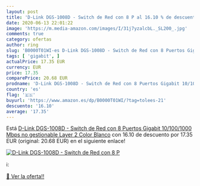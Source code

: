 ```yaml
---
layout: post
title: 'D-Link DGS-1008D - Switch de Red con 8 P al 16.10 % de descuento'
date: 2020-06-13 22:01:22
image: 'https://m.media-amazon.com/images/I/31j7yzalcbL._SL200_.jpg'
comments: true
category: ofertas
author: ring
slug: 'B0000T01WI-es D-Link DGS-1008D - Switch de Red con 8 Puertos Gigabit...'
tags: [ 'gigabit', ]
actualPrice: 17.35 EUR
currency: EUR
price: 17.35
comparePrice: 20.68 EUR
prodname: 'D-Link DGS-1008D - Switch de Red con 8 Puertos Gigabit 10/100/1000 Mbps no gestionable Layer 2  Color Blanco'
country: 'es'
flag: '🇪🇸'
buyurl: 'https://www.amazon.es/dp/B0000T01WI/?tag=tolees-21'
descuento: '16.10'
average: '17.35'
---
```


Está [D-Link DGS-1008D - Switch de Red con 8 Puertos Gigabit 10/100/1000 Mbps no gestionable Layer 2  Color Blanco](https://www.amazon.es/dp/B0000T01WI/?tag=tolees-21) con 16.10 de descuento por 17.35 EUR (original: 20.68 EUR) en el siguiente enlace!

[![D-Link DGS-1008D - Switch de Red con 8 P](https://m.media-amazon.com/images/I/31j7yzalcbL._SL200_.jpg)](https://www.amazon.es/dp/B0000T01WI/?tag=tolees-21)

ℹ️:


[🛒 Ver la oferta!!](https://www.amazon.es/dp/B0000T01WI/?tag=tolees-21)
